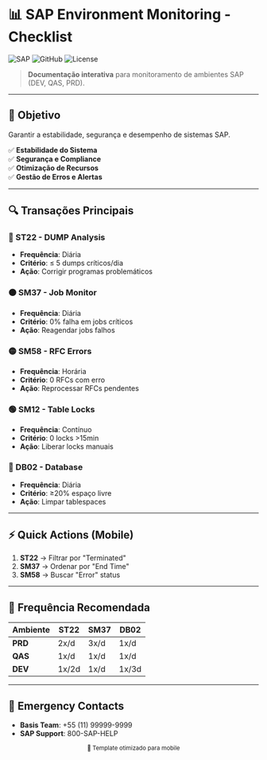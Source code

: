 # 📊 SAP Environment Monitoring - Checklist  

![SAP](https://img.shields.io/badge/SAP-0FAAFF?style=for-the-badge&logo=sap&logoColor=white)
![GitHub](https://img.shields.io/badge/GitHub-Repository-181717?style=for-the-badge&logo=github)
![License](https://img.shields.io/badge/License-MIT-green?style=for-the-badge)

> **Documentação interativa** para monitoramento de ambientes SAP (DEV, QAS, PRD).  

---

## 📌 Objetivo  
Garantir a estabilidade, segurança e desempenho de sistemas SAP.  

✅ **Estabilidade do Sistema**  
✅ **Segurança e Compliance**  
✅ **Otimização de Recursos**  
✅ **Gestão de Erros e Alertas**  

---

## 🔍 Transações Principais  

### 🔴 ST22 - DUMP Analysis  
- **Frequência**: Diária  
- **Critério**: ≤ 5 dumps críticos/dia  
- **Ação**: Corrigir programas problemáticos  

### 🟠 SM37 - Job Monitor  
- **Frequência**: Diária  
- **Critério**: 0% falha em jobs críticos  
- **Ação**: Reagendar jobs falhos  

### 🟡 SM58 - RFC Errors  
- **Frequência**: Horária  
- **Critério**: 0 RFCs com erro  
- **Ação**: Reprocessar RFCs pendentes  

### 🟢 SM12 - Table Locks  
- **Frequência**: Contínuo  
- **Critério**: 0 locks >15min  
- **Ação**: Liberar locks manuais  

### 🔵 DB02 - Database  
- **Frequência**: Diária  
- **Critério**: ≥20% espaço livre  
- **Ação**: Limpar tablespaces  

---

## ⚡ Quick Actions (Mobile)  
1. **ST22** → Filtrar por "Terminated"  
2. **SM37** → Ordenar por "End Time"  
3. **SM58** → Buscar "Error" status  

---

## 📅 Frequência Recomendada  
| Ambiente | ST22 | SM37 | DB02 |  
|----------|------|------|------|  
| **PRD**  | 2x/d | 3x/d | 1x/d |  
| **QAS**  | 1x/d | 1x/d | 1x/d |  
| **DEV**  | 1x/2d| 1x/d | 1x/3d|  

---

## 🚨 Emergency Contacts  
- **Basis Team**: +55 (11) 99999-9999  
- **SAP Support**: 800-SAP-HELP  

<div align="center">
  <sub>📱 Template otimizado para mobile</sub>  
</div>
